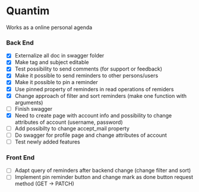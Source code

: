 # Quantim
Works as a online personal agenda

### Back End
- [x] Externalize all doc in swagger folder
- [x] Make tag and subject editable
- [x] Test possibility to send comments (for support or feedback)
- [x] Make it possible to send reminders to other persons/users
- [x] Make it possible to pin a reminder 
- [x] Use pinned property of reminders in read operations of remiders
- [x] Change approach of filter and sort reminders (make one function with arguments)
- [ ] Finish swagger 
- [X] Need to create page with account info and possibility to change attributes of account (username, password)
- [ ] Add possibilty to change accept_mail property
- [ ] Do swagger for profile page and change attributes of account
- [ ] Test newly added features

### Front End
- [ ] Adapt query of reminders after backend change (change filter and sort)
- [ ] Implement pin reminder button and change mark as done button request method (GET -> PATCH)